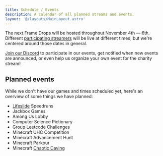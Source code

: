 ```yaml
---
title: Schedule / Events
description: A calendar of all planned streams and events.
layout: '@/layouts/MainLayout.astro'
---
```


The next Frame Drops will be hosted throughout November 4th — 6th. Different [participating streamers](/en/streamers) will be
live at different times, but we're centered around those dates in general.

<!--We have a calendar of events below!

**The dates listed on the calendar below adapt to your system's set timezone.** Assuming your computer automatically sets the time, these dates should be accurate for your usage, regardless of where you are in the world-->

[Join our Discord](https://discord.theframedrops.com) to participate in our events, get notified when new events are announced,
or even help us organize your own event for the charity stream!

## Planned events

While we don't have our games and times scheduled yet, here's an overview of some things we have planned:

- [Lifeslide](https://lifeslide.io) Speedruns
- Jackbox Games
- Among Us Lobby
- Computer Science Pictionary
- Group Leetcode Challenges
- Minecraft UHC Competition
- Minecraft Advancement Hunt
- Minecraft Parkour
- Minecraft [Chaotic Caving](https://minecraft.horrific.dev/games)
